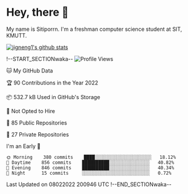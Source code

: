 # Hey, there 🙌
My name is Sitiporrn. I'm a freshman computer science student at SIT, KMUTT.


[![jigneng1's github stats](https://github-readme-stats.vercel.app/api?username=jigneng1&show_icons=true&theme=dracula)](https://github.com/jigneng1/)

!--START_SECTIONwaka--
![Profile Views](httpimg.shields.iobadgeProfile%20Views-13-blue)

🐱 My GitHub Data 

 🏆 90 Contributions in the Year 2022
  
 📦 532.7 kB Used in GitHub's Storage 
  
 🚫 Not Opted to Hire
  
 📜 85 Public Repositories 
  
 🔑 27 Private Repositories  
  
I'm an Early 🐤 

```text
🌞 Morning    380 commits    ████░░░░░░░░░░░░░░░░░░░░░   18.12% 
🌆 Daytime    856 commits    ██████████░░░░░░░░░░░░░░░   40.82% 
🌃 Evening    846 commits    ██████████░░░░░░░░░░░░░░░   40.34% 
🌙 Night      15 commits     ░░░░░░░░░░░░░░░░░░░░░░░░░   0.72%

```

 Last Updated on 08022022 200946 UTC
!--END_SECTIONwaka--
